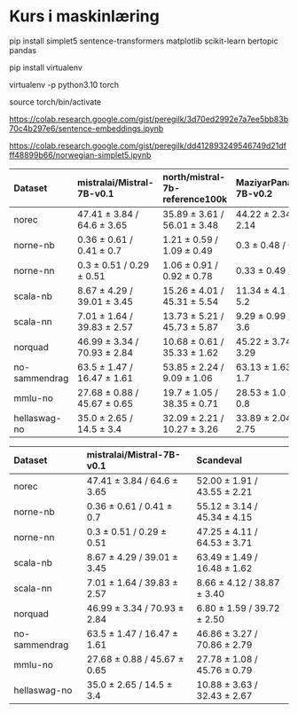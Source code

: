 

# Kurs i maskinlæring

pip install simplet5 sentence-transformers matplotlib scikit-learn bertopic pandas


pip install virtualenv

virtualenv -p python3.10 torch

source torch/bin/activate

https://colab.research.google.com/gist/peregilk/3d70ed2992e7a7ee5bb83b70c4b297e6/sentence-embeddings.ipynb

https://colab.research.google.com/gist/peregilk/dd412893249546749d21dfff48899b66/norwegian-simplet5.ipynb


| Dataset       | mistralai/Mistral-7B-v0.1   | north/mistral-7b-reference100k   | MaziyarPanahi/Mistral-7B-v0.2   |
|:--------------|:----------------------------|:---------------------------------|:--------------------------------|
| norec         | 47.41 ± 3.84 / 64.6 ± 3.65  | 35.89 ± 3.61 / 56.01 ± 3.48      | 44.22 ± 2.34 / 61.9 ± 2.14      |
| norne-nb      | 0.36 ± 0.61 / 0.41 ± 0.7    | 1.21 ± 0.59 / 1.09 ± 0.49        | 0.3 ± 0.48 / 0.32 ± 0.53        |
| norne-nn      | 0.3 ± 0.51 / 0.29 ± 0.51    | 1.06 ± 0.91 / 0.92 ± 0.78        | 0.33 ± 0.49 / 0.38 ± 0.6        |
| scala-nb      | 8.67 ± 4.29 / 39.01 ± 3.45  | 15.26 ± 4.01 / 45.31 ± 5.54      | 11.34 ± 4.1 / 42.99 ± 5.2       |
| scala-nn      | 7.01 ± 1.64 / 39.83 ± 2.57  | 13.73 ± 5.21 / 45.73 ± 5.87      | 9.29 ± 0.99 / 46.21 ± 3.6       |
| norquad       | 46.99 ± 3.34 / 70.93 ± 2.84 | 10.68 ± 0.61 / 35.33 ± 1.62      | 45.22 ± 3.74 / 68.66 ± 3.29     |
| no-sammendrag | 63.5 ± 1.47 / 16.47 ± 1.61  | 53.85 ± 2.24 / 9.09 ± 1.06       | 63.13 ± 1.63 / 16.16 ± 1.7      |
| mmlu-no       | 27.68 ± 0.88 / 45.67 ± 0.65 | 19.7 ± 1.05 / 38.35 ± 0.71       | 28.53 ± 1.0 / 46.07 ± 0.8       |
| hellaswag-no  | 35.0 ± 2.65 / 14.5 ± 3.4    | 32.09 ± 2.21 / 10.27 ± 3.26      | 33.89 ± 2.04 / 13.47 ± 2.75     |


| Dataset       | mistralai/Mistral-7B-v0.1   | Scandeval                   |
|:--------------|:----------------------------|:----------------------------|
| norec         | 47.41 ± 3.84 / 64.6 ± 3.65  | 52.00 ± 1.91 / 43.55 ± 2.21 |
| norne-nb      | 0.36 ± 0.61 / 0.41 ± 0.7    | 55.12 ± 3.14 / 45.34 ± 4.15 |
| norne-nn      | 0.3 ± 0.51 / 0.29 ± 0.51    | 47.25 ± 4.11 / 64.53 ± 3.71 |
| scala-nb      | 8.67 ± 4.29 / 39.01 ± 3.45  | 63.49 ± 1.49 / 16.48 ± 1.62 |
| scala-nn      | 7.01 ± 1.64 / 39.83 ± 2.57  | 8.66 ± 4.12 / 38.87 ± 3.40  |
| norquad       | 46.99 ± 3.34 / 70.93 ± 2.84 | 6.80 ± 1.59 / 39.72 ± 2.50  |
| no-sammendrag | 63.5 ± 1.47 / 16.47 ± 1.61  | 46.86 ± 3.27 / 70.86 ± 2.79 |
| mmlu-no       | 27.68 ± 0.88 / 45.67 ± 0.65 | 27.78 ± 1.08 / 45.76 ± 0.79 |
| hellaswag-no  | 35.0 ± 2.65 / 14.5 ± 3.4    | 10.88 ± 3.63 / 32.43 ± 2.67 |
